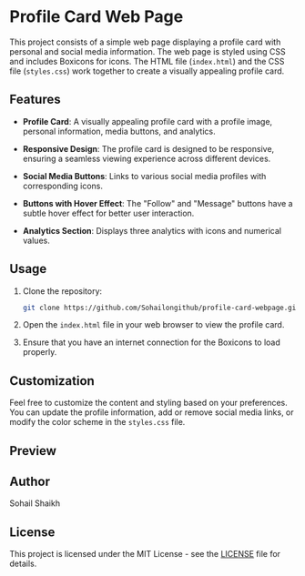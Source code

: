 # Profile Card Web Page

This project consists of a simple web page displaying a profile card with personal and social media information. The web page is styled using CSS and includes Boxicons for icons. The HTML file (`index.html`) and the CSS file (`styles.css`) work together to create a visually appealing profile card.

## Features

- **Profile Card**: A visually appealing profile card with a profile image, personal information, media buttons, and analytics.

- **Responsive Design**: The profile card is designed to be responsive, ensuring a seamless viewing experience across different devices.

- **Social Media Buttons**: Links to various social media profiles with corresponding icons.

- **Buttons with Hover Effect**: The "Follow" and "Message" buttons have a subtle hover effect for better user interaction.

- **Analytics Section**: Displays three analytics with icons and numerical values.

## Usage

1. Clone the repository:
   ```bash
   git clone https://github.com/Sohailongithub/profile-card-webpage.git
   ```

2. Open the `index.html` file in your web browser to view the profile card.

3. Ensure that you have an internet connection for the Boxicons to load properly.

## Customization

Feel free to customize the content and styling based on your preferences. You can update the profile information, add or remove social media links, or modify the color scheme in the `styles.css` file.

## Preview


## Author

Sohail Shaikh

## License

This project is licensed under the MIT License - see the [LICENSE](LICENSE) file for details.
